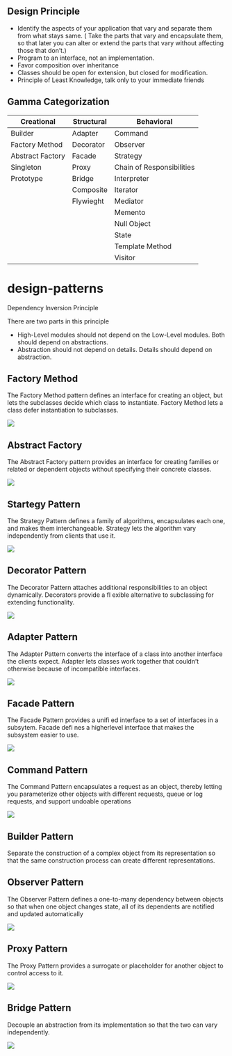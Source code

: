 ## Design Principle
   - Identify the aspects of your application that vary and separate them from what stays same. ( Take the parts that vary and encapsulate them, so that later you can alter or extend the parts that vary without affecting those that don’t.)
   - Program to an interface, not an implementation.
   - Favor composition over inheritance
   - Classes should be open for extension, but closed for modification.
   - Principle of Least Knowledge, talk only to your immediate friends
   
## Gamma Categorization

   | Creational        | Structural    |   Behavioral              |
   | -------------     | ------------- | ------------------------  | 
   | Builder           | Adapter       | Command                   |
   | Factory Method    | Decorator     | Observer                  |
   | Abstract Factory  | Facade        | Strategy                  |
   | Singleton         | Proxy         | Chain of Responsibilities |
   | Prototype         | Bridge        | Interpreter               |
   |                   | Composite     | Iterator                  |
   |                   | Flywieght     | Mediator                  |
   |                   |               | Memento                   |
   |                   |               | Null Object               |
   |                   |               | State                     |
   |                   |               | Template Method           |
   |                   |               | Visitor                   |


# design-patterns

Dependency Inversion Principle

There are two parts in this principle
- High-Level modules should not depend on the Low-Level modules. Both should depend on abstractions.
- Abstraction should not depend on details. Details should depend on abstraction.

## Factory Method
The Factory Method pattern defines an interface for creating an object, but lets the subclasses decide which class to instantiate. Factory Method lets a class defer instantiation to subclasses.


![](diagrams/FactoryMethod.JPG)

## Abstract Factory
The Abstract Factory pattern provides an interface for creating families or related or dependent objects without specifying their concrete classes.

![](diagrams/AbstractFactory.JPG)

## Startegy Pattern
The Strategy Pattern defines a family of algorithms, encapsulates each one, and makes them interchangeable. Strategy lets the algorithm vary independently from clients that use it.

![](diagrams/StrategyPattern.JPG)

## Decorator Pattern
The Decorator Pattern attaches additional responsibilities to an object dynamically. Decorators provide a fl exible alternative to
subclassing for extending functionality.

![](diagrams/DecoratorPattern.JPG)

## Adapter Pattern
The Adapter Pattern converts the interface of a class into another interface the clients expect. Adapter lets classes work together that couldn’t otherwise because of incompatible interfaces.

![](diagrams/AdapterPattern.JPG)

## Facade Pattern
The Facade Pattern provides a unifi ed interface to a set of interfaces in a subsytem. Facade defi nes a higherlevel interface that makes the subsystem easier to use.

![](diagrams/FacadePattern.JPG)

## Command Pattern
The Command Pattern encapsulates a request as an object, thereby letting you parameterize other objects with different requests, queue or log requests, and support undoable operations

![](diagrams/CommandPattern.JPG)

## Builder Pattern
Separate the construction of a complex object from its representation so that the same construction process can create different representations.

## Observer Pattern
The Observer Pattern defines a one-to-many dependency between objects so that when one object changes state, all of its dependents are
notified and updated automatically

![](diagrams/ObserverPattern.JPG)

## Proxy Pattern
The Proxy Pattern provides a surrogate or placeholder for another object to control access to it.

![](diagrams/ProxyPattern.JPG)

## Bridge Pattern
Decouple an abstraction from its implementation so that the two can vary independently.

![](diagrams/BridgePatternUML.JPG)


